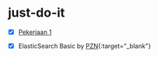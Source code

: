 # just-do-it

- [X] <a href="https://www.google.com" target="_blank">Pekerjaan 1</a>
- [X] ElasticSearch Basic by [PZN](https://www.youtube.com/watch?v=JfW7tg0yWsc){:target="_blank"}

